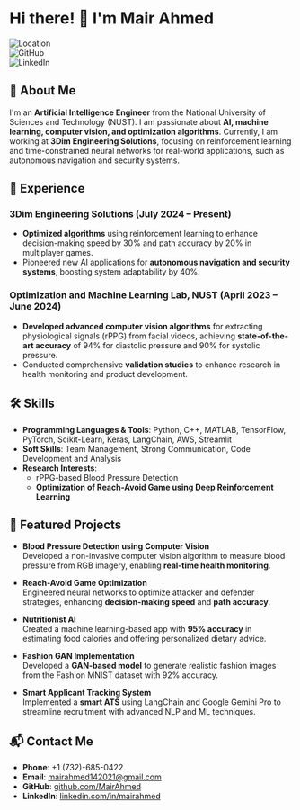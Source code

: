 # Hi there! 👋 I'm Mair Ahmed

![Location](https://img.shields.io/badge/Location-North%20Brunswick,%20NJ-blue)  
![GitHub](https://img.shields.io/badge/GitHub-MairAhmed-lightgrey?logo=github)  
![LinkedIn](https://img.shields.io/badge/LinkedIn-MairAhmed-blue?logo=linkedin)

## 💼 About Me
I'm an **Artificial Intelligence Engineer** from the National University of Sciences and Technology (NUST). 
I am passionate about **AI, machine learning, computer vision, and optimization algorithms**. 
Currently, I am working at **3Dim Engineering Solutions**, focusing on reinforcement learning and time-constrained neural networks for real-world applications, 
such as autonomous navigation and security systems.

## 🚀 Experience

### 3Dim Engineering Solutions (July 2024 – Present)
- **Optimized algorithms** using reinforcement learning to enhance decision-making speed by 30% and path accuracy by 20% in multiplayer games.  
- Pioneered new AI applications for **autonomous navigation and security systems**, boosting system adaptability by 40%.  

### Optimization and Machine Learning Lab, NUST (April 2023 – June 2024)
- **Developed advanced computer vision algorithms** for extracting physiological signals (rPPG) from facial videos, 
achieving **state-of-the-art accuracy** of 94% for diastolic pressure and 90% for systolic pressure.  
- Conducted comprehensive **validation studies** to enhance research in health monitoring and product development.

## 🛠 Skills
- **Programming Languages & Tools**: Python, C++, MATLAB, TensorFlow, PyTorch, Scikit-Learn, Keras, LangChain, AWS, Streamlit  
- **Soft Skills**: Team Management, Strong Communication, Code Development and Analysis  
- **Research Interests**: 
  - rPPG-based Blood Pressure Detection  
  - **Optimization of Reach-Avoid Game using Deep Reinforcement Learning**

## 📂 Featured Projects
- **Blood Pressure Detection using Computer Vision**  
  Developed a non-invasive computer vision algorithm to measure blood pressure from RGB imagery, enabling **real-time health monitoring**.

- **Reach-Avoid Game Optimization**  
  Engineered neural networks to optimize attacker and defender strategies, enhancing **decision-making speed** and **path accuracy**.

- **Nutritionist AI**  
  Created a machine learning-based app with **95% accuracy** in estimating food calories and offering personalized dietary advice.

- **Fashion GAN Implementation**  
  Developed a **GAN-based model** to generate realistic fashion images from the Fashion MNIST dataset with 92% accuracy.

- **Smart Applicant Tracking System**  
  Implemented a **smart ATS** using LangChain and Google Gemini Pro to streamline recruitment with advanced NLP and ML techniques.

## 📬 Contact Me
- **Phone**: +1 (732)-685-0422  
- **Email**: mairahmed142021@gmail.com  
- **GitHub**: [github.com/MairAhmed](https://github.com/MairAhmed?tab=repositories)  
- **LinkedIn**: [linkedin.com/in/mairahmed](https://www.linkedin.com/in/mairahmed/)

